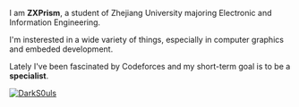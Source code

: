 I am **ZXPrism**, a student of Zhejiang University majoring Electronic and Information Engineering.

I'm insterested in a wide variety of things, especially in computer graphics and embeded development.

Lately I've been fascinated by Codeforces and my short-term goal is to be a **specialist**.

[![DarkS0uls](https://img.shields.io/badge/DarkS0uls-PUPIL_1201-008000?style=for-the-badge)](https://codeforces.com/profile/DarkS0uls)
